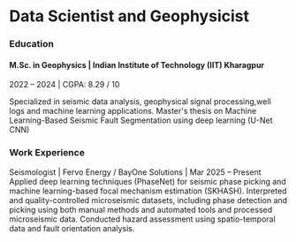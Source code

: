 # Data Scientist and Geophysicist

### Education
#### M.Sc. in Geophysics | Indian Institute of Technology (IIT) Kharagpur
2022 – 2024 | CGPA: 8.29 / 10

Specialized in seismic data analysis, geophysical signal processing,well logs and machine learning applications.
Master's thesis on Machine Learning-Based Seismic Fault Segmentation using deep learning (U-Net CNN)

### Work Experience
Seismologist | Fervo Energy / BayOne Solutions | Mar 2025 – Present
Applied deep learning techniques (PhaseNet) for seismic phase picking and machine learning-based focal mechanism estimation (SKHASH).
Interpreted and quality-controlled microseismic datasets, including phase detection and picking using both manual methods
and automated tools and processed microseismic data.
Conducted hazard assessment using spatio-temporal data and fault orientation analysis.
